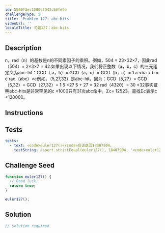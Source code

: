 ```yaml
---
id: 5900f3ec1000cf542c50fefe
challengeType: 5
title: 'Problem 127: abc-hits'
videoUrl: ''
localeTitle: 问题127：abc-hits
---
```


## Description
<section id="description"> n，rad（n）的基数是n的不同素因子的乘积。例如，504 = 23×32×7，因此rad（504）= 2×3×7 = 42.如果出现以下情况，我们将正整数（a，b，c）的三元组定义为abc-hit：GCD（ a，b）= GCD（a，c）= GCD（b，c）= 1 a &lt;ba + b = c rad（abc）&lt;c例如，（5,27,32）是abc-hit，因为：GCD（5,27）= GCD（5,32）= GCD（27,32）= 1 5 &lt;27 5 + 27 = 32 rad（4320）= 30 &lt;32事实证明abc-hits是非常罕见的c &lt;1000只有31次abc命中，Σc= 12523。查找Σc表示c &lt;120000。 </section>

## Instructions
<section id="instructions">
</section>

## Tests
<section id='tests'>

```yml
tests:
  - text: <code>euler127()</code>应该返回18407904。
    testString: assert.strictEqual(euler127(), 18407904, '<code>euler127()</code> should return 18407904.');

```

</section>

## Challenge Seed
<section id='challengeSeed'>

<div id='js-seed'>

```js
function euler127() {
  // Good luck!
  return true;
}

euler127();

```

</div>



</section>

## Solution
<section id='solution'>

```js
// solution required
```
</section>
